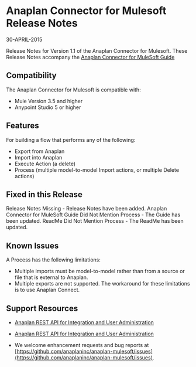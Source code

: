 # Anaplan Connector for Mulesoft Release Notes
30-APRIL-2015

Release Notes for Version 1.1 of the Anaplan Connector for Mulesoft. These Release Notes accompany the [Anaplan Connector for MuleSoft Guide](https://github.com/anaplaninc/anaplan-mulesoft/raw/develop_3.6/doc/AnaplanConnectorforMuleSoft-Guide.pdf)

## Compatibility
The Anaplan Connector for Mulesoft is compatible with:
- Mule Version 3.5 and higher
- Anypoint Studio 5 or higher

## Features
For building a flow that performs any of the following:
- Export from Anaplan
- Import into Anaplan
- Execute Action (a delete)
- Process (multiple model-to-model Import actions, or multiple Delete actions)

## Fixed in this Release
Release Notes Missing - Release Notes have been added.
Anaplan Connector for MuleSoft Guide Did Not Mention Process - The Guide has been updated.
ReadMe Did Not Mention Process - The ReadMe has been updated.

## Known Issues
A Process has the following limitations: 
- Multiple imports must be model-to-model rather than from a source or file that is external to Anaplan. 
- Multiple exports are not supported.
The workaround for these limitations is to use Anaplan Connect.

## Support Resources
- [Anaplan REST API for Integration and User Administration](https://community.anaplan.com/anapedia/integrations/data-integration/anaplan-api-guide)

- [Anaplan REST API for Integration and User Administration](http://docs.anaplan.apiary.io/#)

- We welcome enhancement requests and bug reports at [https://github.com/anaplaninc/anaplan-mulesoft/issues](https://github.com/anaplaninc/anaplan-mulesoft/issues).